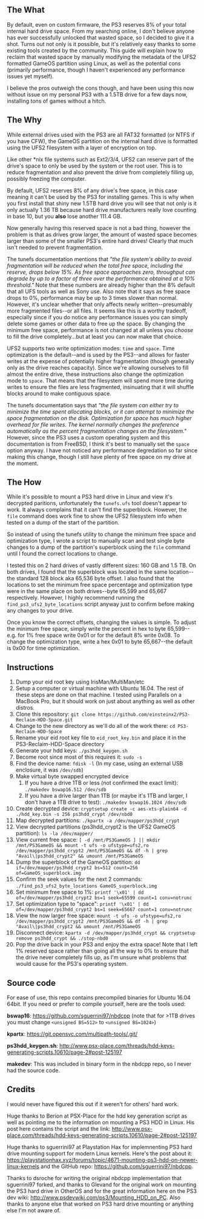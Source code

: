 ## The What

By default, even on custom firmware, the PS3 reserves 8% of your total internal hard drive space. From my searching online, I don't believe anyone has ever successfully unlocked that wasted space, so I decided to give it a shot. Turns out not only is it possible, but it's relatively easy thanks to some existing tools created by the community. This guide will explain how to reclaim that wasted space by manually modifying the metadata of the UFS2 formatted GameOS partition using Linux, as well as the potential cons (primarily performance, though I haven't experienced any performance issues yet myself). 

I believe the pros outweigh the cons though, and have been using this now without issue on my personal PS3 with a 1.5TB drive for a few days now, installing tons of games without a hitch.

## The Why

While external drives used with the PS3 are all FAT32 formatted (or NTFS if you have CFW), the GameOS partition on the internal hard drive is formatted using the UFS2 filesystem with a layer of encryption on top.

Like other *nix file systems such as Ext2/3/4, UFS2 can reserve part of the drive's space to only be used by the system or the root user. This is to reduce fragmentation and also prevent the drive from completely filling up, possibly freezing the computer. 

By default, UFS2 reserves 8% of any drive's free space, in this case meaning it can't be used by the PS3 for installing games. This is why when you first install that shiny new 1.5TB hard drive you will see that not only is it only actually 1.36 TB because hard drive manufacturers really love counting in base 10, but you **also** lose another 111.4 GB.

Now generally having this reserved space is not a bad thing, however the problem is that as drives grow larger, the amount of wasted space becomes larger than some of the smaller PS3's entire hard drives! Clearly that much isn't needed to prevent fragmentation.

The tunefs documentation mentions that *"the file system's ability to avoid fragmentation will be reduced when the total free space, including the reserve, drops below 15%.  As free space approaches zero, throughput can degrade by up to a factor of three over the performance obtained at a 10% threshold."* Note that these numbers are already higher than the 8% default that all UFS tools as well as Sony use. Also note that it says as free space drops to 0%, performance may be up to 3 times slower than normal. However, it's unclear whether that only affects newly written--presumably more fragmented files--or all files. It seems like this is a worthy tradeoff, especially since if you do notice any performance issues you can simply delete some games or other data to free up the space. By changing the minimum free space, performance is not changed at all unless you *choose* to fill the drive completely...but at least you can now make that choice.

UFS2 supports two write optimization modes: `time` and `space`. Time optimization is the default--and is used by the PS3--and allows for faster writes at the expense of potentially higher fragmentation (though generally only as the drive reaches capacity). Since we're allowing ourselves to fill almost the entire drive, these instructions also change the optimization mode to `space`. That means that the filesystem will spend more time during writes to ensure the files are less fragmented, insinuating that it will shuffle blocks around to make contiguous space.

The tunefs documentation says that *"the file system can either try to minimize the time spent allocating blocks, or it can attempt to minimize the space fragmentation on the disk. Optimization for space has much higher overhead for file writes. The kernel normally changes the preference automatically as the percent fragmentation changes on the filesystem."* However, since the PS3 uses a custom operating system and this documentation is from FreeBSD, I think it's best to manually set the `space` option anyway. I have not noticed any performance degredation so far since making this change, though I still have plenty of free space on my drive at the moment.

## The How

While it's possible to mount a PS3 hard drive in Linux and view it's decrypted paritions, unfortunately the `tunefs.ufs` tool doesn't appear to work. It always complains that it can't find the superblock. However, the `file` command does work fine to show the UFS2 filesystem info when tested on a dump of the start of the partition.

So instead of using the tunefs utility to change the minimum free space and optimization type, I wrote a script to manually scan and test single byte changes to a dump of the partition's superblock using the `file` command until I found the correct locations to change.

I tested this on 2 hard drives of vastly different sizes: 160 GB and 1.5 TB. On both drives, I found that the superblock was located in the same location--the standard 128 block aka 65,536 byte offset. I also found that the locations to set the minimum free space percentage and optimization type were in the same place on both drives--byte 65,599 and 65,667 respectively. However, I highly recommend running the `find_ps3_ufs2_byte_locations` script anyway just to confirm before making any changes to your drive.

Once you know the correct offsets, changing the values is simple. To adjust the minimum free space, simply write the percent in hex to byte 65,599--e.g. for 1% free space write 0x01 or for the default 8% write 0x08. To change the optimization type, write a hex 0x01 to byte 65,667--the default is 0x00 for time optimization.

## Instructions

1. Dump your eid root key using IrisMan/MultiMan/etc
2. Setup a computer or virtual machine with Ubuntu 16.04. The rest of these steps are done on that machine. I tested using Parallels on a MacBook Pro, but it should work on just about anything as well as other distros.
3. Clone this repository: `git clone https://github.com/einsteinx2/PS3-Reclaim-HDD-Space.git`
4. Change to the new directory as we'll do all of the work there: `cd PS3-Reclaim-HDD-Space`
5. Rename your eid root key file to `eid_root_key.bin` and place it in the PS3-Reclaim-HDD-Space directory  
6. Generate your hdd keys: `./ps3hdd_keygen.sh`
7. Become root since most of this requires it: `sudo -s`
8. Find the device name: `fdisk -l` (In my case, using an external USB enclosure, it was `/dev/sdb`)
9. Make virtual byte swapped encrypted device
	1. If you have a drive 1TB or less (not confirmed the exact limit): `./makedev bswap16.512 /dev/sdb`
	2. If you have a drive larger than 1TB (or maybe it's 1TB and larger, I don't have a 1TB drive to test): `./makedev bswap16.1024 /dev/sdb`
10. Create decrypted device: `cryptsetup create -c aes-xts-plain64 -d ./hdd_key.bin -s 256 ps3hdd_crypt /dev/nbd0`
11. Map decrypted partitions: `./kpartx -a /dev/mapper/ps3hdd_crypt`
12. View decrypted partitions (ps3hdd_crypt2 is the UFS2 GameOS partition): `ls -la /dev/mapper/`
13. View current free space: `[ -d /mnt/PS3GameOS ] || mkdir /mnt/PS3GameOS && mount -t ufs -o ufstype=ufs2,ro /dev/mapper/ps3hdd_crypt2 /mnt/PS3GameOS && df -h | grep "Avail\|ps3hdd_crypt2" && umount /mnt/PS3GameOS`
14. Dump the superblock of the GameOS partition: `dd if=/dev/mapper/ps3hdd_crypt2 bs=512 count=256 of=GameOS_superblock.img`
15. Confirm the seek values for the next 2 commands: `./find_ps3_ufs2_byte_locations GameOS_superblock.img`
16. Set minimum free space to 1%: `printf '\x01' | dd of=/dev/mapper/ps3hdd_crypt2 bs=1 seek=65599 count=1 conv=notrunc`
17. Set optimization type to "space": `printf '\x01' | dd of=/dev/mapper/ps3hdd_crypt2 bs=1 seek=65667 count=1 conv=notrunc`
18. View the now larger free space: `mount -t ufs -o ufstype=ufs2,ro /dev/mapper/ps3hdd_crypt2 /mnt/PS3GameOS && df -h | grep "Avail\|ps3hdd_crypt2 && umount /mnt/PS3GameOS`
19. Disconnect device: `kpartx -d /dev/mapper/ps3hdd_crypt && cryptsetup remove ps3hdd_crypt && ./stop-nbd0`
20. Pop the drive back in your PS3 and enjoy the extra space! Note that I left 1% reserved space rather than going all the way to 0% to ensure that the drive never completely fills up, as I'm unsure what problems that would cause for the PS3's operating system.

## Source code

For ease of use, this repo contains precompiled binaries for Ubuntu 16.04 64bit. If you need or prefer to compile yourself, here are the tools used:

**bswap16**: https://github.com/sguerrini97/nbdcpp (note that for >1TB drives you must change `<unsigned BS=512>` to `<unsigned BS=1024>`)

**kpartx**: https://git.opensvc.com/multipath-tools/.git/

**ps3hdd_keygen.sh**: http://www.psx-place.com/threads/hdd-keys-generating-scripts.10610/page-2#post-125197

**makedev**: This was included in binary form in the nbdcpp repo, so I never had the source code.

## Credits

I would never have figured this out if it weren't for others' hard work. 

Huge thanks to Berion at PSX-Place for the hdd key generation script as well as pointing me to the information on mounting a PS3 HDD in Linux. His post here contains the script and the link: http://www.psx-place.com/threads/hdd-keys-generating-scripts.10610/page-2#post-125197

Huge thanks to sguerrini97 at Playstation Hax for implemnenting PS3 hard drive mounting support for modern Linux kernels. Here's the post about it: https://playstationhax.xyz/forums/topic/4671-mounting-ps3-hdd-on-newer-linux-kernels and the GitHub repo: https://github.com/sguerrini97/nbdcpp.

Thanks to dsroche for writing the original nbdcpp implementation that sguerrini97 forked, and thanks to Glevand for the original work on mounting the PS3 hard drive in OtherOS and for the great information here on the PS3 dev wiki: http://www.psdevwiki.com/ps3/Mounting_HDD_on_PC. Also thanks to anyone else that worked on PS3 hard drive mounting or anything else I'm not aware of.

